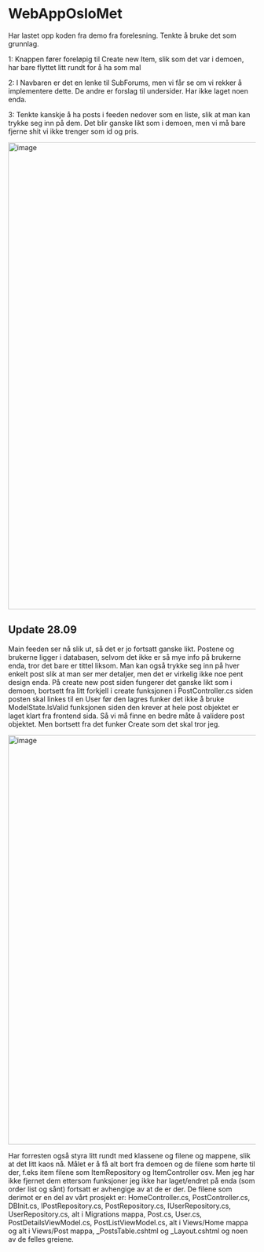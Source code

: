 # WebAppOsloMet

Har lastet opp koden fra demo fra forelesning. Tenkte å bruke det som grunnlag. 

1: Knappen fører foreløpig til Create new Item, slik som det var i demoen, har bare flyttet litt rundt for å ha som mal

2: I Navbaren er det en lenke til SubForums, men vi får se om vi rekker å implementere dette. De andre er forslag til undersider. Har ikke laget noen enda.

3: Tenkte kanskje å ha posts i feeden nedover som en liste, slik at man kan trykke seg inn på dem. Det blir ganske likt som i demoen, men vi må bare fjerne shit vi ikke trenger som id og pris.

<img width="950" alt="image" src="https://github.com/SameNilsen/WebAppOsloMet/assets/45354242/2ba1adfa-781b-45d9-9c40-c28ba2f4a0dc">


## Update 28.09
Main feeden ser nå slik ut, så det er jo fortsatt ganske likt. Postene og brukerne ligger i databasen, selvom det ikke er så mye info på brukerne enda, tror det bare er tittel liksom. Man kan også trykke seg inn på hver enkelt post slik at man ser mer detaljer, men det er virkelig ikke noe pent design enda. På create new post siden fungerer det ganske likt som i demoen, bortsett fra litt forkjell i create funksjonen i PostController.cs siden posten skal linkes til en User før den lagres funker det ikke å bruke ModelState.IsValid funksjonen siden den krever at hele post objektet er laget klart fra frontend sida. Så vi må finne en bedre måte å validere post objektet. Men bortsett fra det funker Create som det skal tror jeg.

<img width="833" alt="image" src="https://github.com/SameNilsen/WebAppOsloMet/assets/45354242/69bf9ed8-3754-438a-a23c-5ea4fba44c72">


Har forresten også styra litt rundt med klassene og filene og mappene, slik at det litt kaos nå. Målet er å få alt bort fra demoen og de filene som hørte til der, f.eks item filene som ItemRepository og ItemController osv. Men jeg har ikke fjernet dem ettersom funksjoner jeg ikke har laget/endret på enda (som order list og sånt) fortsatt er avhengige av at de er der. De filene som derimot er en del av vårt prosjekt er: HomeController.cs, PostController.cs, DBInit.cs, IPostRepository.cs, PostRepository.cs, IUserRepository.cs, UserRepository.cs, alt i Migrations mappa, Post.cs, User.cs, PostDetailsViewModel.cs, PostListViewModel.cs, alt i Views/Home mappa og alt i Views/Post mappa, _PostsTable.cshtml og _Layout.cshtml og noen av de felles greiene. 

